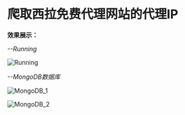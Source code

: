 爬取西拉免费代理网站的代理IP
===
**效果展示：**

*--Running*

![Running](https://github.com/pipipp/Spiders/blob/master/spiders/proxy_spider/images/proxy_running.JPG)

*--MongoDB数据库*

![MongoDB_1](https://github.com/pipipp/Spiders/blob/master/spiders/proxy_spider/images/proxy_MongoDB_1.JPG)

![MongoDB_2](https://github.com/pipipp/Spiders/blob/master/spiders/proxy_spider/images/proxy_MongoDB_2.JPG)
